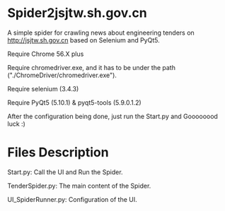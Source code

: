 # Spider2jsjtw.sh.gov.cn
A simple spider for crawling news about engineering tenders on http://jsjtw.sh.gov.cn based on Selenium and PyQt5.  

Require Chrome 56.X plus  

Require chromedriver.exe, and it has to be under the path ("./ChromeDriver/chromedriver.exe").  

Require selenium (3.4.3)  

Require PyQt5 (5.10.1) & pyqt5-tools (5.9.0.1.2)  

After the configuration being done, just run the Start.py and Goooooood luck :)  

# Files Description  
Start.py: Call the UI and Run the Spider.  

TenderSpider.py: The main content of the Spider.  

UI_SpiderRunner.py: Configuration of the UI.
